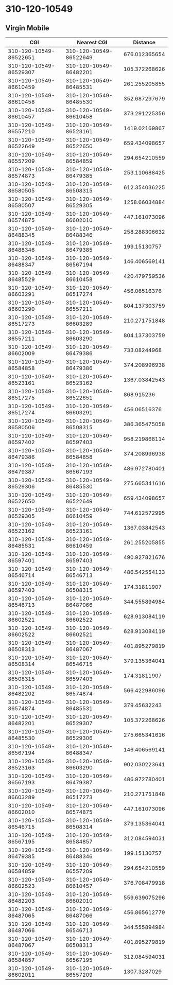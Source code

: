 # 310-120-10549
## Virgin Mobile


| CGI | Nearest CGI | Distance |
|-----|-------------|----------|
| 310-120-10549-86522651 | 310-120-10549-86522649 | 676.012365654 |
| 310-120-10549-86529307 | 310-120-10549-86482201 | 105.372268626 |
| 310-120-10549-86610459 | 310-120-10549-86485531 | 261.255205855 |
| 310-120-10549-86610458 | 310-120-10549-86485530 | 352.687297679 |
| 310-120-10549-86610457 | 310-120-10549-86610458 | 373.291225356 |
| 310-120-10549-86557210 | 310-120-10549-86523161 | 1419.02169867 |
| 310-120-10549-86522649 | 310-120-10549-86522650 | 659.434098657 |
| 310-120-10549-86557209 | 310-120-10549-86584859 | 294.654210559 |
| 310-120-10549-86574873 | 310-120-10549-86479385 | 253.110688425 |
| 310-120-10549-86580505 | 310-120-10549-86508315 | 612.354036225 |
| 310-120-10549-86580507 | 310-120-10549-86529305 | 1258.66034884 |
| 310-120-10549-86574875 | 310-120-10549-86602010 | 447.161073096 |
| 310-120-10549-86488345 | 310-120-10549-86488346 | 258.288306632 |
| 310-120-10549-86488346 | 310-120-10549-86479385 | 199.15130757 |
| 310-120-10549-86488347 | 310-120-10549-86567194 | 146.406569141 |
| 310-120-10549-86485529 | 310-120-10549-86610458 | 420.479759536 |
| 310-120-10549-86603291 | 310-120-10549-86517274 | 456.06516376 |
| 310-120-10549-86603290 | 310-120-10549-86557211 | 804.137303759 |
| 310-120-10549-86517273 | 310-120-10549-86603289 | 210.271751848 |
| 310-120-10549-86557211 | 310-120-10549-86603290 | 804.137303759 |
| 310-120-10549-86602009 | 310-120-10549-86479386 | 733.08244968 |
| 310-120-10549-86584858 | 310-120-10549-86479386 | 374.208996938 |
| 310-120-10549-86523161 | 310-120-10549-86523162 | 1367.03842543 |
| 310-120-10549-86517275 | 310-120-10549-86522651 | 868.915236 |
| 310-120-10549-86517274 | 310-120-10549-86603291 | 456.06516376 |
| 310-120-10549-86580506 | 310-120-10549-86508315 | 386.365475058 |
| 310-120-10549-86597402 | 310-120-10549-86597403 | 958.219868114 |
| 310-120-10549-86479386 | 310-120-10549-86584858 | 374.208996938 |
| 310-120-10549-86479387 | 310-120-10549-86567193 | 486.972780401 |
| 310-120-10549-86529306 | 310-120-10549-86485530 | 275.665341616 |
| 310-120-10549-86522650 | 310-120-10549-86522649 | 659.434098657 |
| 310-120-10549-86529305 | 310-120-10549-86610459 | 744.612572995 |
| 310-120-10549-86523162 | 310-120-10549-86523161 | 1367.03842543 |
| 310-120-10549-86485531 | 310-120-10549-86610459 | 261.255205855 |
| 310-120-10549-86597401 | 310-120-10549-86597403 | 490.927821676 |
| 310-120-10549-86546714 | 310-120-10549-86546713 | 486.542554133 |
| 310-120-10549-86597403 | 310-120-10549-86508315 | 174.31811907 |
| 310-120-10549-86546713 | 310-120-10549-86487066 | 344.555894984 |
| 310-120-10549-86602521 | 310-120-10549-86602522 | 628.913084119 |
| 310-120-10549-86602522 | 310-120-10549-86602521 | 628.913084119 |
| 310-120-10549-86508313 | 310-120-10549-86487067 | 401.895279819 |
| 310-120-10549-86508314 | 310-120-10549-86546715 | 379.135364041 |
| 310-120-10549-86508315 | 310-120-10549-86597403 | 174.31811907 |
| 310-120-10549-86482202 | 310-120-10549-86574874 | 566.422986096 |
| 310-120-10549-86574874 | 310-120-10549-86485531 | 379.45632243 |
| 310-120-10549-86482201 | 310-120-10549-86529307 | 105.372268626 |
| 310-120-10549-86485530 | 310-120-10549-86529306 | 275.665341616 |
| 310-120-10549-86567194 | 310-120-10549-86488347 | 146.406569141 |
| 310-120-10549-86523163 | 310-120-10549-86603290 | 902.030223641 |
| 310-120-10549-86567193 | 310-120-10549-86479387 | 486.972780401 |
| 310-120-10549-86603289 | 310-120-10549-86517273 | 210.271751848 |
| 310-120-10549-86602010 | 310-120-10549-86574875 | 447.161073096 |
| 310-120-10549-86546715 | 310-120-10549-86508314 | 379.135364041 |
| 310-120-10549-86567195 | 310-120-10549-86584857 | 312.084594031 |
| 310-120-10549-86479385 | 310-120-10549-86488346 | 199.15130757 |
| 310-120-10549-86584859 | 310-120-10549-86557209 | 294.654210559 |
| 310-120-10549-86602523 | 310-120-10549-86610457 | 376.708479918 |
| 310-120-10549-86482203 | 310-120-10549-86602010 | 559.639075296 |
| 310-120-10549-86487065 | 310-120-10549-86487066 | 456.865612779 |
| 310-120-10549-86487066 | 310-120-10549-86546713 | 344.555894984 |
| 310-120-10549-86487067 | 310-120-10549-86508313 | 401.895279819 |
| 310-120-10549-86584857 | 310-120-10549-86567195 | 312.084594031 |
| 310-120-10549-86602011 | 310-120-10549-86557209 | 1307.3287029 |
